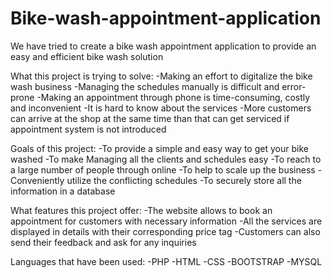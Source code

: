 # Bike-wash-appointment-application

We have tried to create a bike wash appointment application to provide an easy and efficient bike wash solution

What this project is trying to solve:
-Making an effort to digitalize the bike wash business
-Managing the schedules manually is difficult and error-prone
-Making an appointment through phone is time-consuming, costly and inconvenient
-It is hard to know about the services
-More customers can arrive at the shop at the same time than that can get serviced if appointment system is not introduced

Goals of this project:
-To provide a simple and easy way to get your bike washed
-To make Managing all the clients and schedules easy
-To reach to a large number of people through online
-To help to scale up the business
-Conveniently utilize the conflicting schedules
-To securely store all the information in a database

What features this project offer:
-The website allows to book an appointment for customers with necessary information 
-All the services are displayed in details with their corresponding price tag
-Customers can also send their feedback and ask for any inquiries

Languages that have been used:
-PHP
-HTML
-CSS
-BOOTSTRAP
-MYSQL

